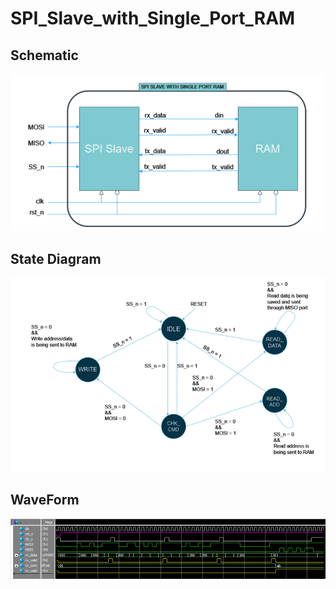 # SPI_Slave_with_Single_Port_RAM

## Schematic
![Schematic](doc/Schematic.png)

## State Diagram
![StateDiagram](doc/State_Diagram.png)

## WaveForm
![WaveForm](doc/WaveForm.png)